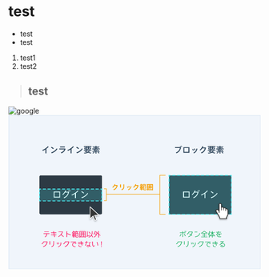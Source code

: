 # test

- test 
- test

1. test1
2. test2

>## test

![google](https://www.google.com)
![image](images/progate_html_css/inline_block.png)
